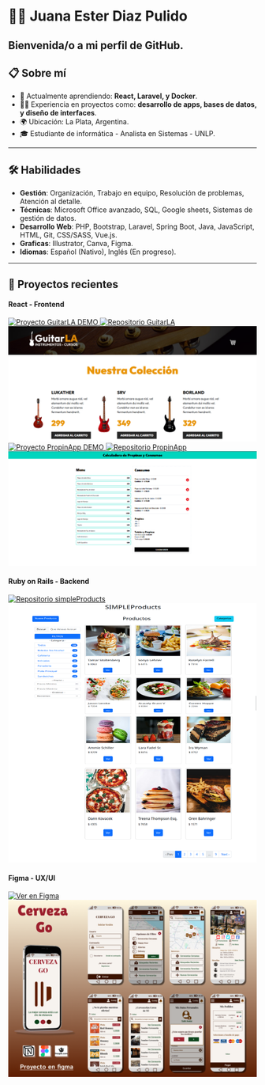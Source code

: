 # 🧑‍💻 Juana Ester Diaz Pulido


Bienvenida/o a mi perfil de GitHub. 
---

## 📋 Sobre mí

- 🌱 Actualmente aprendiendo: **React, Laravel, y Docker**.  
- 👩‍🏭 Experiencia en proyectos como: **desarrollo de apps, bases de datos, y diseño de interfaces**.  
- 🌍 Ubicación: La Plata, Argentina.  
- 🎓 Estudiante de informática - Analista en Sistemas - UNLP.  

---

## 🛠️ Habilidades

- **Gestión**: Organización, Trabajo en equipo, Resolución de problemas, Atención al detalle.
- **Técnicas**: Microsoft Office avanzado, SQL, Google sheets, Sistemas de gestión de datos.
- **Desarrollo Web**: PHP, Bootstrap, Laravel, Spring Boot, Java, JavaScript, HTML, Git, CSS/SASS, Vue.js.
- **Graficas**: Illustrator, Canva, Figma.
- **Idiomas**: Español (Nativo), Inglés (En progreso). 

---
## 🚀 Proyectos recientes

#### React - Frontend
<div>
  <a href="http://shopguitar-la.netlify.app/">
    <img src="https://img.shields.io/badge/Proyecto_GuitarLA-DEMO-blue?style=for-the-badge&logo=netlify" alt="Proyecto GuitarLA DEMO">
  </a>
   <a href="https://github.com/estidy/GuitarLA-typescript">
    <img src="https://img.shields.io/badge/Repositorio-GitHub-green?style=for-the-badge&logo=github" alt="Repositorio GuitarLA">
  </a>
   <img src="https://github.com/estidy/Guitar-LA---React/blob/main/GuitarLA.png" alt="GuitarLA">
</div>

<div>
  <a href="propinapp.netlify.app/">
    <img src="https://img.shields.io/badge/Proyecto_PropinApp-DEMO-blue?style=for-the-badge&logo=netlify" alt="Proyecto PropinApp DEMO">
  </a>
  <a href="https://github.com/estidy/calculadora-propinas">
    <img src="https://img.shields.io/badge/Repositorio-GitHub-green?style=for-the-badge&logo=github" alt="Repositorio PropinApp">
  </a>
   <img src="https://github.com/estidy/calculadora-propinas/blob/main/PropinApp.png" alt="PropinApp">
</div>

#### Ruby on Rails - Backend
<div>
  <a href="https://github.com/estidy/calculadora-propinas](https://github.com/estidy/ruby_rails">
    <img src="https://img.shields.io/badge/Repositorio-GitHub-green?style=for-the-badge&logo=github" alt="Repositorio simpleProducts">
  </a>
   <img src="https://github.com/estidy/ruby_rails/blob/main/SimpleP.png" alt="simpleProducts">
</div>

#### Figma - UX/UI
<div>
  <a href="https://www.figma.com/design/XPGTVuhGnwV3d9sdva5ZXc/Cerveza-Go-App?node-id=0-1&t=Yaxiil91skPeqi2u-1">
    <img src="https://img.shields.io/badge/Ver_en_Figma-F24E1E?style=for-the-badge&logo=figma&logoColor=white" alt="Ver en Figma">
  </a>
   <img src="https://github.com/estidy/Estidy/blob/main/Cerveza%20Go%20App.png" alt="Cerveza Go">
</div>

<!--
**estidy/Estidy** is a ✨ _special_ ✨ repository because its `README.md` (this file) appears on your GitHub profile.

Here are some ideas to get you started:

- 🔭 I’m currently working on ...
- 🌱 I’m currently learning ...
- 👯 I’m looking to collaborate on ...
- 🤔 I’m looking for help with ...
- 💬 Ask me about ...
- 📫 How to reach me: ...
- 😄 Pronouns: ...
- ⚡ Fun fact: ...
-->
